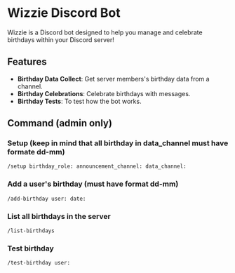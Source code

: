 # Wizzie Discord Bot

Wizzie is a Discord bot designed to help you manage and celebrate birthdays within your Discord server!

## Features

- **Birthday Data Collect**: Get server members's birthday data from a channel.
- **Birthday Celebrations**: Celebrate birthdays with messages.
- **Birthday Tests**: To test how the bot works.

## Command (admin only)

### Setup (keep in mind that all birthday in data_channel must have formate dd-mm)

```
/setup birthday_role: announcement_channel: data_channel:
```

### Add a user's birthday (must have format dd-mm)

```
/add-birthday user: date:
```

### List all birthdays in the server

```
/list-birthdays
```

### Test birthday

```
/test-birthday user:
```
